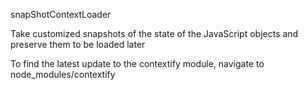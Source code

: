 snapShotContextLoader

Take customized snapshots of the state of the JavaScript objects and preserve them to be loaded later


To find the latest update to the contextify module, navigate to 
node_modules/contextify
